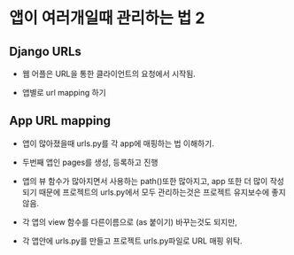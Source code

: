 # 앱이 여러개일때 관리하는 법 2



## Django URLs

- 웹 어플은 URL을 통한 클라이언트의 요청에서 시작됨.

- 앱별로 url mapping 하기



## App URL mapping

- 앱이 많아졌을때 urls.py를 각 app에 매핑하는 법 이해하기.
- 두번째 앱인 pages를 생성, 등록하고 진행
- 앱의 뷰 함수가 많아지면서 사용하는 path()또한 많아지고, app 또한 더 많이 작성되기 때문에 프로젝트의 urls.py에서 모두 관리하는것은 프로젝트 유지보수에 좋지않음.

- 각 앱의 view 함수를 다른이름으로 (as 붙이기) 바꾸는것도 되지만,
- 각 앱안에 urls.py를 만들고 프로젝트 urls.py파일로 URL 매핑 위탁.